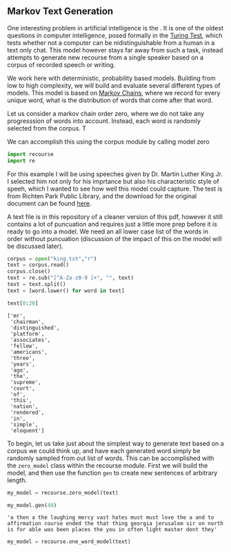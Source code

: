 
## Markov Text Generation

One interesting problem in artificial intelligence is the . It is one of the oldest questions in computer intelligence, posed formally in the [Turing Test](https://en.wikipedia.org/wiki/Turing_test), which tests whether not a computer can be nidistinguishable from a human in a text only chat. This model however stays far away from such a task, instead attempts to generate new recourse from a single speaker based on a corpus of recorded speech or writing.

We work here with deterministic, probability based models. Building from low to high complexity, we will build and evaluate several different types of models.
This model is based on [Markov Chains](https://en.wikipedia.org/wiki/Markov_chain), where we record for every unique word, what is the distribution of words that come after that word.

Let us consider a markov chain order zero, where we do not take any progresssion of words into account. Instead, each word is randomly selected from the corpus. T

We can accomplish this using the corpus module by calling model zero


```python
import recourse
import re
```

For this example I will be using speeches given by Dr. Martin Luther King Jr. I selected him not only for his imprtance but also his characteristic style of speeh, which I wanted to see how well this model could capture. The test is from Richten Park Public LIbrary, and the download for the original document can be found [here](wmasd.ss7.sharpschool.com/common/pages/UserFile.aspx?fileId=8373388).

A text file is in this repository of a cleaner version of this pdf, however it still contains a lot of puncuation and requires just a little more prep before it is ready to go into a model. We need an all lower case list of the words in order without puncuation (discussion of the impact of this on the model will be discussed later).


```python
corpus = open("king.txt","r")
text = corpus.read() 
corpus.close()
text = re.sub("[^A-Za-z0-9 ]+", "", text)
text = text.split()
text = [word.lower() for word in text]
```


```python
text[0:20]
```




    ['mr',
     'chairman',
     'distinguished',
     'platform',
     'associates',
     'fellow',
     'americans',
     'three',
     'years',
     'ago',
     'the',
     'supreme',
     'court',
     'of',
     'this',
     'nation',
     'rendered',
     'in',
     'simple',
     'eloquent']



To begin, let us take just about the simplest way to generate text based on a corpus we could think up, and have each generated word simply be randomly sampled from out list of words. This can be accomplished with the ```zero_model``` class within the recourse module. First we will build the model, and then use the function ```gen``` to create new sentences of arbitrary length.


```python
my_model = recourse.zero_model(text)
```


```python
my_model.gen(40)
```




    'a then a the laughing mercy vast hates must must love the a and to affirmation course ended the that thing georgia jerusalem sir on north is for able was been places the you in often light master dont they'




```python
my_model = recourse.one_word_model(text)
```


```python

```


```python

```
